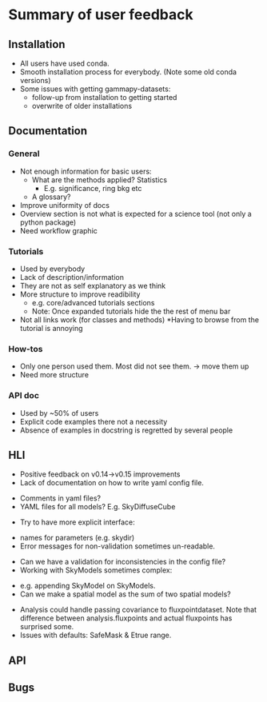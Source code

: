 # Summary of user feedback 

## Installation

- All users have used conda. 
- Smooth installation process for everybody. (Note some old conda versions)
- Some issues with getting gammapy-datasets: 
  * follow-up from installation to getting started
  * overwrite of older installations
  
## Documentation

### General
- Not enough information for basic users:
  * What are the methods applied? Statistics
    * E.g. significance, ring bkg etc
  * A glossary?
- Improve uniformity of docs
- Overview section is not what is expected for a science tool (not only a python package)
- Need workflow graphic

### Tutorials
- Used by everybody
- Lack of description/information
- They are not as self explanatory as we think
- More structure to improve readibility
  * e.g. core/advanced tutorials sections
  * Note: Once expanded tutorials hide the the rest of menu bar
- Not all links work (for classes and methods)
  *Having to browse from the tutorial is annoying 

### How-tos
- Only one person used them. Most did not see them. -> move them up
- Need more structure

### API doc 
- Used by ~50% of users
- Explicit code examples there not a necessity
- Absence of examples in docstring is regretted by several people

## HLI
- Positive feedback on v0.14->v0.15 improvements
- Lack of documentation on how to write yaml config file. 
 * Comments in yaml files?
 * YAML files for all models? E.g. SkyDiffuseCube
- Try to have more explicit interface:
 * names for parameters (e.g. skydir)
 * Error messages for non-validation sometimes un-readable.
- Can we have a validation for inconsistencies in the config file?
- Working with SkyModels sometimes complex:
 * e.g. appending SkyModel on SkyModels. 
 * Can we make a spatial model as the sum of two spatial models?
- Analysis could handle passing covariance to fluxpointdataset. Note that difference between analysis.fluxpoints and actual fluxpoints has surprised some.
- Issues with defaults: SafeMask & Etrue range.
  
## API
  
## Bugs
  
  
